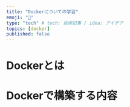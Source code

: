 ```yaml
---
title: "Dockerについての学習"
emoji: "🐋"
type: "tech" # tech: 技術記事 / idea: アイデア
topics: [docker]
published: false
---
```

# Dockerとは

# Dockerで構築する内容

# 